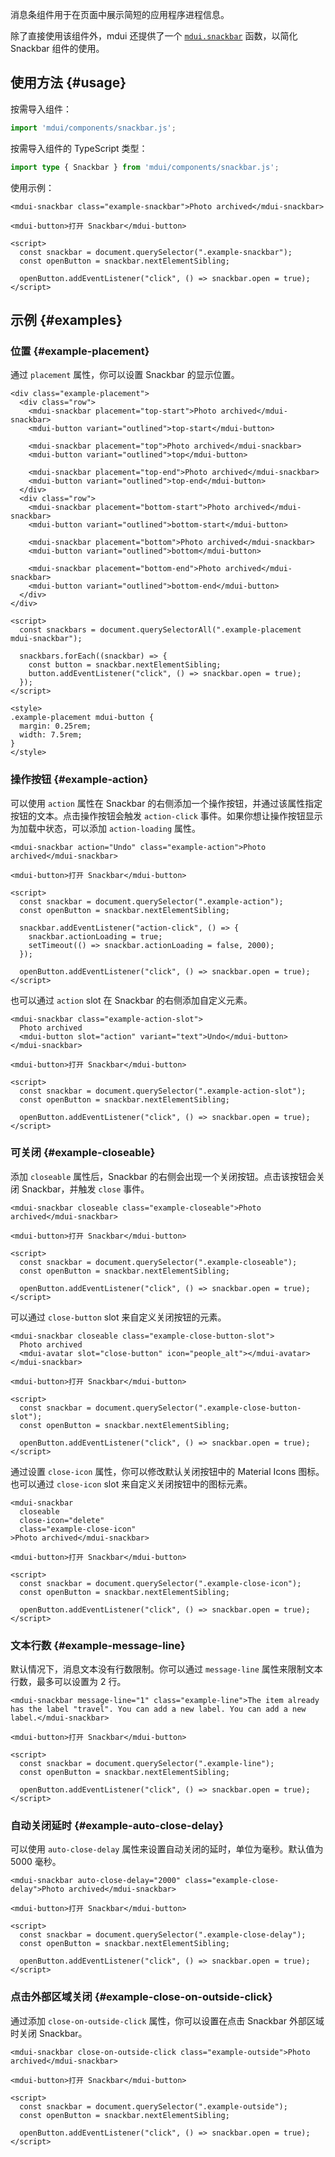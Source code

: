 消息条组件用于在页面中展示简短的应用程序进程信息。

除了直接使用该组件外，mdui 还提供了一个 [`mdui.snackbar`](/zh-cn/docs/2/functions/snackbar) 函数，以简化 Snackbar 组件的使用。

## 使用方法 {#usage}

按需导入组件：

```js
import 'mdui/components/snackbar.js';
```

按需导入组件的 TypeScript 类型：

```ts
import type { Snackbar } from 'mdui/components/snackbar.js';
```

使用示例：

```html,example
<mdui-snackbar class="example-snackbar">Photo archived</mdui-snackbar>

<mdui-button>打开 Snackbar</mdui-button>

<script>
  const snackbar = document.querySelector(".example-snackbar");
  const openButton = snackbar.nextElementSibling;

  openButton.addEventListener("click", () => snackbar.open = true);
</script>
```

## 示例 {#examples}

### 位置 {#example-placement}

通过 `placement` 属性，你可以设置 Snackbar 的显示位置。

```html,example,expandable
<div class="example-placement">
  <div class="row">
    <mdui-snackbar placement="top-start">Photo archived</mdui-snackbar>
    <mdui-button variant="outlined">top-start</mdui-button>

    <mdui-snackbar placement="top">Photo archived</mdui-snackbar>
    <mdui-button variant="outlined">top</mdui-button>

    <mdui-snackbar placement="top-end">Photo archived</mdui-snackbar>
    <mdui-button variant="outlined">top-end</mdui-button>
  </div>
  <div class="row">
    <mdui-snackbar placement="bottom-start">Photo archived</mdui-snackbar>
    <mdui-button variant="outlined">bottom-start</mdui-button>

    <mdui-snackbar placement="bottom">Photo archived</mdui-snackbar>
    <mdui-button variant="outlined">bottom</mdui-button>

    <mdui-snackbar placement="bottom-end">Photo archived</mdui-snackbar>
    <mdui-button variant="outlined">bottom-end</mdui-button>
  </div>
</div>

<script>
  const snackbars = document.querySelectorAll(".example-placement mdui-snackbar");

  snackbars.forEach((snackbar) => {
    const button = snackbar.nextElementSibling;
    button.addEventListener("click", () => snackbar.open = true);
  });
</script>

<style>
.example-placement mdui-button {
  margin: 0.25rem;
  width: 7.5rem;
}
</style>
```

### 操作按钮 {#example-action}

可以使用 `action` 属性在 Snackbar 的右侧添加一个操作按钮，并通过该属性指定按钮的文本。点击操作按钮会触发 `action-click` 事件。如果你想让操作按钮显示为加载中状态，可以添加 `action-loading` 属性。

```html,example,expandable
<mdui-snackbar action="Undo" class="example-action">Photo archived</mdui-snackbar>

<mdui-button>打开 Snackbar</mdui-button>

<script>
  const snackbar = document.querySelector(".example-action");
  const openButton = snackbar.nextElementSibling;

  snackbar.addEventListener("action-click", () => {
    snackbar.actionLoading = true;
    setTimeout(() => snackbar.actionLoading = false, 2000);
  });

  openButton.addEventListener("click", () => snackbar.open = true);
</script>
```

也可以通过 `action` slot 在 Snackbar 的右侧添加自定义元素。

```html,example,expandable
<mdui-snackbar class="example-action-slot">
  Photo archived
  <mdui-button slot="action" variant="text">Undo</mdui-button>
</mdui-snackbar>

<mdui-button>打开 Snackbar</mdui-button>

<script>
  const snackbar = document.querySelector(".example-action-slot");
  const openButton = snackbar.nextElementSibling;

  openButton.addEventListener("click", () => snackbar.open = true);
</script>
```

### 可关闭 {#example-closeable}

添加 `closeable` 属性后，Snackbar 的右侧会出现一个关闭按钮。点击该按钮会关闭 Snackbar，并触发 `close` 事件。

```html,example,expandable
<mdui-snackbar closeable class="example-closeable">Photo archived</mdui-snackbar>

<mdui-button>打开 Snackbar</mdui-button>

<script>
  const snackbar = document.querySelector(".example-closeable");
  const openButton = snackbar.nextElementSibling;

  openButton.addEventListener("click", () => snackbar.open = true);
</script>
```

可以通过 `close-button` slot 来自定义关闭按钮的元素。

```html,example,expandable
<mdui-snackbar closeable class="example-close-button-slot">
  Photo archived
  <mdui-avatar slot="close-button" icon="people_alt"></mdui-avatar>
</mdui-snackbar>

<mdui-button>打开 Snackbar</mdui-button>

<script>
  const snackbar = document.querySelector(".example-close-button-slot");
  const openButton = snackbar.nextElementSibling;

  openButton.addEventListener("click", () => snackbar.open = true);
</script>
```

通过设置 `close-icon` 属性，你可以修改默认关闭按钮中的 Material Icons 图标。也可以通过 `close-icon` slot 来自定义关闭按钮中的图标元素。

```html,example,expandable
<mdui-snackbar
  closeable
  close-icon="delete"
  class="example-close-icon"
>Photo archived</mdui-snackbar>

<mdui-button>打开 Snackbar</mdui-button>

<script>
  const snackbar = document.querySelector(".example-close-icon");
  const openButton = snackbar.nextElementSibling;

  openButton.addEventListener("click", () => snackbar.open = true);
</script>
```

### 文本行数 {#example-message-line}

默认情况下，消息文本没有行数限制。你可以通过 `message-line` 属性来限制文本行数，最多可以设置为 2 行。

```html,example,expandable
<mdui-snackbar message-line="1" class="example-line">The item already has the label "travel". You can add a new label. You can add a new label.</mdui-snackbar>

<mdui-button>打开 Snackbar</mdui-button>

<script>
  const snackbar = document.querySelector(".example-line");
  const openButton = snackbar.nextElementSibling;

  openButton.addEventListener("click", () => snackbar.open = true);
</script>
```

### 自动关闭延时 {#example-auto-close-delay}

可以使用 `auto-close-delay` 属性来设置自动关闭的延时，单位为毫秒。默认值为 5000 毫秒。

```html,example,expandable
<mdui-snackbar auto-close-delay="2000" class="example-close-delay">Photo archived</mdui-snackbar>

<mdui-button>打开 Snackbar</mdui-button>

<script>
  const snackbar = document.querySelector(".example-close-delay");
  const openButton = snackbar.nextElementSibling;

  openButton.addEventListener("click", () => snackbar.open = true);
</script>
```

### 点击外部区域关闭 {#example-close-on-outside-click}

通过添加 `close-on-outside-click` 属性，你可以设置在点击 Snackbar 外部区域时关闭 Snackbar。

```html,example,expandable
<mdui-snackbar close-on-outside-click class="example-outside">Photo archived</mdui-snackbar>

<mdui-button>打开 Snackbar</mdui-button>

<script>
  const snackbar = document.querySelector(".example-outside");
  const openButton = snackbar.nextElementSibling;

  openButton.addEventListener("click", () => snackbar.open = true);
</script>
```
